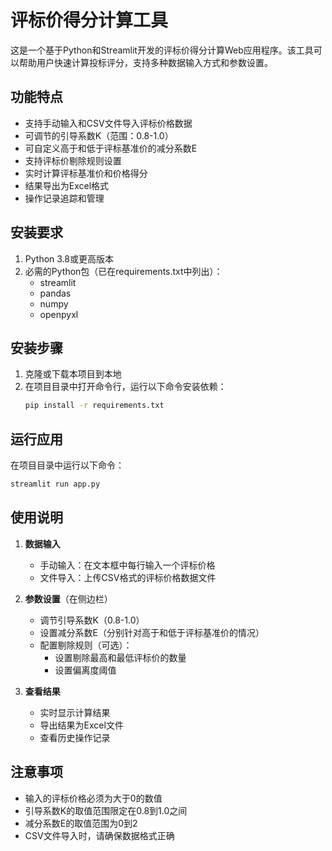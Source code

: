 # 评标价得分计算工具

这是一个基于Python和Streamlit开发的评标价得分计算Web应用程序。该工具可以帮助用户快速计算投标评分，支持多种数据输入方式和参数设置。

## 功能特点

- 支持手动输入和CSV文件导入评标价格数据
- 可调节的引导系数K（范围：0.8-1.0）
- 可自定义高于和低于评标基准价的减分系数E
- 支持评标价剔除规则设置
- 实时计算评标基准价和价格得分
- 结果导出为Excel格式
- 操作记录追踪和管理

## 安装要求

1. Python 3.8或更高版本
2. 必需的Python包（已在requirements.txt中列出）：
   - streamlit
   - pandas
   - numpy
   - openpyxl

## 安装步骤

1. 克隆或下载本项目到本地
2. 在项目目录中打开命令行，运行以下命令安装依赖：
   ```bash
   pip install -r requirements.txt
   ```

## 运行应用

在项目目录中运行以下命令：
```bash
streamlit run app.py
```

## 使用说明

1. **数据输入**
   - 手动输入：在文本框中每行输入一个评标价格
   - 文件导入：上传CSV格式的评标价格数据文件

2. **参数设置**（在侧边栏）
   - 调节引导系数K（0.8-1.0）
   - 设置减分系数E（分别针对高于和低于评标基准价的情况）
   - 配置剔除规则（可选）：
     - 设置剔除最高和最低评标价的数量
     - 设置偏离度阈值

3. **查看结果**
   - 实时显示计算结果
   - 导出结果为Excel文件
   - 查看历史操作记录

## 注意事项

- 输入的评标价格必须为大于0的数值
- 引导系数K的取值范围限定在0.8到1.0之间
- 减分系数E的取值范围为0到2
- CSV文件导入时，请确保数据格式正确 